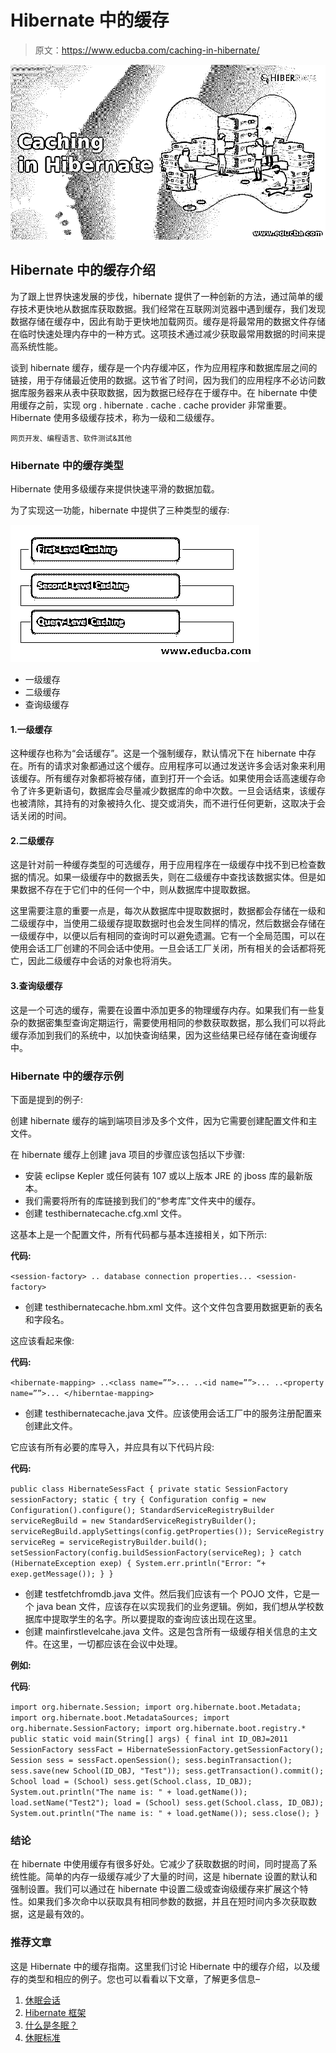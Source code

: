# Hibernate 中的缓存

> 原文：<https://www.educba.com/caching-in-hibernate/>

![Caching in Hibernate](img/9d75b4e809561cb8f04f582455e147b7.png)



## Hibernate 中的缓存介绍

为了跟上世界快速发展的步伐，hibernate 提供了一种创新的方法，通过简单的缓存技术更快地从数据库获取数据。我们经常在互联网浏览器中遇到缓存，我们发现数据存储在缓存中，因此有助于更快地加载网页。缓存是将最常用的数据文件存储在临时快速处理内存中的一种方式。这项技术通过减少获取最常用数据的时间来提高系统性能。

谈到 hibernate 缓存，缓存是一个内存缓冲区，作为应用程序和数据库层之间的链接，用于存储最近使用的数据。这节省了时间，因为我们的应用程序不必访问数据库服务器来从表中获取数据，因为数据已经存在于缓存中。在 hibernate 中使用缓存之前，实现 org . hibernate . cache . cache provider 非常重要。Hibernate 使用多级缓存技术，称为一级和二级缓存。

<small>网页开发、编程语言、软件测试&其他</small>

### Hibernate 中的缓存类型

Hibernate 使用多级缓存来提供快速平滑的数据加载。

为了实现这一功能，hibernate 中提供了三种类型的缓存:

![Types of Caching in Hibernate](img/3760f56da3a22a683b075480fc81d12f.png)



*   一级缓存
*   二级缓存
*   查询级缓存

#### 1.一级缓存

这种缓存也称为“会话缓存”。这是一个强制缓存，默认情况下在 hibernate 中存在。所有的请求对象都通过这个缓存。应用程序可以通过发送许多会话对象来利用该缓存。所有缓存对象都将被存储，直到打开一个会话。如果使用会话高速缓存命令了许多更新语句，数据库会尽量减少数据库的命中次数。一旦会话结束，该缓存也被清除，其持有的对象被持久化、提交或消失，而不进行任何更新，这取决于会话关闭的时间。

#### 2.二级缓存

这是针对前一种缓存类型的可选缓存，用于应用程序在一级缓存中找不到已检查数据的情况。如果一级缓存中的数据丢失，则在二级缓存中查找该数据实体。但是如果数据不存在于它们中的任何一个中，则从数据库中提取数据。

这里需要注意的重要一点是，每次从数据库中提取数据时，数据都会存储在一级和二级缓存中，当使用二级缓存提取数据时也会发生同样的情况，然后数据会存储在一级缓存中，以便以后有相同的查询时可以避免遗漏。它有一个全局范围，可以在使用会话工厂创建的不同会话中使用。一旦会话工厂关闭，所有相关的会话都将死亡，因此二级缓存中会话的对象也将消失。

#### 3.查询级缓存

这是一个可选的缓存，需要在设置中添加更多的物理缓存内存。如果我们有一些复杂的数据密集型查询定期运行，需要使用相同的参数获取数据，那么我们可以将此缓存添加到我们的系统中，以加快查询结果，因为这些结果已经存储在查询缓存中。

### Hibernate 中的缓存示例

下面是提到的例子:

创建 hibernate 缓存的端到端项目涉及多个文件，因为它需要创建配置文件和主文件。

在 hibernate 缓存上创建 java 项目的步骤应该包括以下步骤:

*   安装 eclipse Kepler 或任何装有 107 或以上版本 JRE 的 jboss 库的最新版本。
*   我们需要将所有的库链接到我们的“参考库”文件夹中的缓存。
*   创建 testhibernatecache.cfg.xml 文件。

这基本上是一个配置文件，所有代码都与基本连接相关，如下所示:

**代码:**

`<session-factory>
.. database connection properties...
<session-factory>`

*   创建 testhibernatecache.hbm.xml 文件。这个文件包含要用数据更新的表名和字段名。

这应该看起来像:

**代码:**

`<hibernate-mapping>
..<class name=””>...
..<id name=””>...
..<property name=””>...
</hiberntae-mapping>`

*   创建 testhibernatecache.java 文件。应该使用会话工厂中的服务注册配置来创建此文件。

它应该有所有必要的库导入，并应具有以下代码片段:

**代码:**

`public class HibernateSessFact {
private static SessionFactory sessionFactory;
static {
try {
Configuration config = new Configuration().configure();
StandardServiceRegistryBuilder serviceRegBuild = new StandardServiceRegistryBuilder();
serviceRegBuild.applySettings(config.getProperties());
ServiceRegistry serviceReg = serviceRegistryBuilder.build();
setSessionFactory(config.buildSessionFactory(serviceReg);
} catch (HibernateException exep) {
System.err.println("Error: “+ exep.getMessage());
}
}`

*   创建 testfetchfromdb.java 文件。然后我们应该有一个 POJO 文件，它是一个 java bean 文件，应该存在以实现我们的业务逻辑。例如，我们想从学校数据库中提取学生的名字。所以要提取的查询应该出现在这里。
*   创建 mainfirstlevelcahe.java 文件。这是包含所有一级缓存相关信息的主文件。在这里，一切都应该在会议中处理。

**例如:**

**代码**:

`import org.hibernate.Session;
import org.hibernate.boot.Metadata;
import org.hibernate.boot.MetadataSources;
import org.hibernate.SessionFactory;
import org.hibernate.boot.registry.*
public static void main(String[] args) {
final int ID_OBJ=2011
SessionFactory sessFact = HibernateSessionFactory.getSessionFactory();
Session sess = sessFact.openSession();
sess.beginTransaction();
sess.save(new School(ID_OBJ, "Test"));
sess.getTransaction().commit();
School load = (School) sess.get(School.class, ID_OBJ);
System.out.println("The name is: " + load.getName());
load.setName("Test2");
load = (School) sess.get(School.class, ID_OBJ);
System.out.println("The name is: " + load.getName());
sess.close();
}`

### 结论

在 hibernate 中使用缓存有很多好处。它减少了获取数据的时间，同时提高了系统性能。简单的内存一级缓存减少了大量的时间，这是 hibernate 设置的默认和强制设置。我们可以通过在 hibernate 中设置二级或查询级缓存来扩展这个特性。如果我们多次命中以获取具有相同参数的数据，并且在短时间内多次获取数据，这是最有效的。

### 推荐文章

这是 Hibernate 中的缓存指南。这里我们讨论 Hibernate 中的缓存介绍，以及缓存的类型和相应的例子。您也可以看看以下文章，了解更多信息–

1.  [休眠会话](https://www.educba.com/hibernate-session/)
2.  [Hibernate 框架](https://www.educba.com/hibernate-framework/)
3.  [什么是冬眠？](https://www.educba.com/what-is-hibernate/)
4.  [休眠标准](https://www.educba.com/hibernate-criteria/)